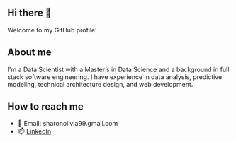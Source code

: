 ## Hi there 👋

Welcome to my GitHub profile!

## About me

I'm a Data Scientist with a Master’s in Data Science and a background in full stack software engineering. I have experience in data analysis, predictive modeling, technical architecture design, and web development.

## How to reach me

- 📩 Email: sharonolivia99.gmail.com
- 📫 [LinkedIn](https://www.linkedin.com/in/sharon-olivia-dodda/) 

<!--
**sharonolivia/sharonolivia** is a ✨ _special_ ✨ repository because its `README.md` (this file) appears on your GitHub profile.

Here are some ideas to get you started:

- 🔭 I’m currently working on ...
- 🌱 I’m currently learning ...
- 👯 I’m looking to collaborate on ...
- 🤔 I’m looking for help with ...
- 💬 Ask me about ...
- 📫 How to reach me: ...
- 😄 Pronouns: ...
- ⚡ Fun fact: ...
-->
